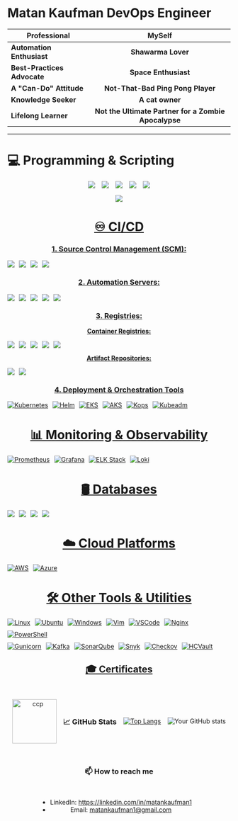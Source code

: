 # Matan Kaufman DevOps Engineer

|       Professional                      |          MySelf              |
|-----------------------------------------|:-------------------------------:|
| **Automation Enthusiast**               |     **Shawarma Lover**        |
| **Best-Practices Advocate**             |     **Space Enthusiast**      |
| **A "Can-Do" Attitude**                 |     **Not-That-Bad Ping Pong Player** |
| **Knowledge Seeker**                    |     **A cat owner** |
| **Lifelong Learner**                    |   **Not the Ultimate Partner for a Zombie Apocalypse**| |


---

# 💻 Programming & Scripting  
<div style="display: flex; justify-content: center; align-items: center; flex-wrap: wrap; gap: 15px; text-align: center;"> 
    <a href="https://www.python.org" target="_blank" rel="noreferrer"> <img src="https://img.shields.io/badge/Python-3776AB?style=plastic&logo=python&logoColor=white"/>
    <a href="https://www.gnu.org/software/bash" target="_blank" rel="noreferrer">  <img src="https://img.shields.io/badge/Bash-4EAA25?style=plastic&logo=gnu-bash&logoColor=white"/>
    <a href="https://groovy-lang.org" target="_blank" rel="noreferrer"> <img src="https://img.shields.io/badge/Groovy-393939?style=plastic&logo=apache-groovy&logoColor=white"/>
    <a href="https://yaml.org" target="_blank" rel="noreferrer"> <img src="https://img.shields.io/badge/YAML-CB171E?style=plastic&logo=yaml&logoColor=white"/>
    <a href="https://www.mysql.com" target="_blank" rel="noreferrer"> <img src="https://img.shields.io/badge/SQL-336791?style=plastic&logo=postgresql&logoColor=white"/>
    <a href="https://html.spec.whatwg.org" target="_blank" rel="noreferrer"> <img src="https://img.shields.io/badge/HTML-E34F26?style=plastic&logo=html5&logoColor=white"/>

# ♾️ CI/CD  
### 1. Source Control Management (SCM):
<div style="display: flex; gap: 10px; align-items: center;">
    <img src="https://img.shields.io/badge/GitHub-181717?style=plastic&logo=github&logoColor=white"/>
    <img src="https://img.shields.io/badge/GitLab-FCA121?style=plastic&logo=gitlab&logoColor=white"/> 
    <img src="https://img.shields.io/badge/Azure%20Repos-0078D7?style=plastic&logo=microsoft-azure&logoColor=white"/>
    <img src="https://img.shields.io/badge/AWS%20CodeCommit-FF9900?style=plastic&logo=amazon-aws&logoColor=white"/>  
</div>

### **2. Automation Servers:**  
<div style="display: flex; gap: 10px; align-items: center;">
    <img src="https://img.shields.io/badge/Jenkins-eda044?style=plastic&logo=jenkins&logoColor=white"/>
    <img src="https://img.shields.io/badge/GitHub%20Actions-0b3468F?style=plastic&logo=github-actions&logoColor=white"/>  
    <img src="https://img.shields.io/badge/CircleCI-343434?style=plastic&logo=circleci&logoColor=white"/>
    <img src="https://img.shields.io/badge/Azure%20Pipelines-0078D7?style=plastic&logo=azure-pipelines&logoColor=white"/>
    <img src="https://img.shields.io/badge/AWS%20CodePipeline-FF9900?style=plastic&logo=amazon-aws&logoColor=white"/>
</div>


### **3. Registries:**  
**Container Registries:**  
<div style="display: flex; gap: 10px; align-items: center;">
    <img src="https://img.shields.io/badge/DockerHub-2496ED?style=plastic&logo=docker&logoColor=white/">
    <img src="https://img.shields.io/badge/ECR-FF9900?style=plastic&logo=amazon-aws&logoColor=white/">
    <img src="https://img.shields.io/badge/GitLab%20Registry-FCA121?style=plastic&logo=gitlab&logoColor=white/">
    <img src="https://img.shields.io/badge/GitHub%20Packages-2EA44F?style=plastic&logo=github&logoColor=white/">
    <img src="https://img.shields.io/badge/Azure%20Container%20Registry-0078D7?style=plastic&logo=microsoft-azure&logoColor=white"/>
</div>

**Artifact Repositories:**  
<div style="display: flex; gap: 10px; align-items: center;">
    <img src="https://img.shields.io/badge/JFrog%20Artifactory-196c1c?style=plastic&logo=jfrog&logoColor=white"/>
    <img src="https://img.shields.io/badge/Nexus-343434?style=plastic&logo=sonatype&logoColor=white"/>
</div>

### **4. Deployment & Orchestration Tools**
<div style="display: flex; gap: 10px; align-items: center; flex-wrap: wrap;">
    <img src="https://img.shields.io/badge/Kubernetes-326CE5?style=plastic&logo=kubernetes&logoColor=white" alt="Kubernetes"/> 
    <img src="https://img.shields.io/badge/Helm-0F1689?style=plastic&logo=helm&logoColor=white" alt="Helm"/> 
    <img src="https://img.shields.io/badge/EKS-FF9900?style=plastic&logo=amazon-eks&logoColor=white" alt="EKS"/> 
    <img src="https://img.shields.io/badge/AKS-0078D7?style=plastic&logo=azure-kubernetes-service&logoColor=white" alt="AKS"/> 
    <img src="https://img.shields.io/badge/Kops-3E4EE3?style=plastic&logo=kubernetes&logoColor=white" alt="Kops"/> 
    <img src="https://img.shields.io/badge/Kubeadm-326CE5?style=plastic&logo=kubernetes&logoColor=white" alt="Kubeadm"/> 
 </div>


# **📊 Monitoring & Observability**
<div style="display: flex; gap: 10px; align-items: center;">
  <img src="https://img.shields.io/badge/Prometheus-E6522C?style=plastic&logo=prometheus&logoColor=white" alt="Prometheus"/>
  <img src="https://img.shields.io/badge/Grafana-F46800?style=plastic&logo=grafana&logoColor=white" alt="Grafana"/>
  <img src="https://img.shields.io/badge/ELK%20Stack-005571?style=plastic&logo=elastic&logoColor=white" alt="ELK Stack"/>
  <img src="https://img.shields.io/badge/Loki-0A3E98?style=plastic&logo=grafana&logoColor=white" alt="Loki"/>
</div>

# **🛢️ Databases**  
<div style="display: flex; gap: 10px; align-items: center;">
    <img src="https://img.shields.io/badge/MySQL-040720?style=plastic&logo=mysql&logoColor=white"/>  
    <img src="https://img.shields.io/badge/MongoDB-47A248?style=plastic&logo=mongodb&logoColor=white"/>
    <img src="https://img.shields.io/badge/DynamoDB-4053D6?style=plastic&logo=amazon-dynamodb&logoColor=white"/>  
    <img src="https://img.shields.io/badge/Azure%20MySQL-0078D7?style=plastic&logo=microsoft-azure&logoColor=white"/>  
</div>

# **☁️ Cloud Platforms**  
<div style="display: flex; gap: 10px; align-items: center;">
    <img src="https://img.shields.io/badge/AWS-232F3E?style=plastic&logo=amazon-aws&logoColor=white" alt="AWS"/>
    <img src="https://img.shields.io/badge/Azure-0078D7?style=plastic&logo=microsoft-azure&logoColor=white" alt="Azure"/>
</div>

# **🛠️ Other Tools & Utilities**
<div style="display: flex; gap: 10px; align-items: center; flex-wrap: wrap;"> 
<img src="https://img.shields.io/badge/Linux-FCC624?style=plastic&logo=linux&logoColor=black" alt="Linux"/> 
<img src="https://img.shields.io/badge/Ubuntu-E95420?style=plastic&logo=ubuntu&logoColor=white" alt="Ubuntu"/> 
<img src="https://img.shields.io/badge/Windows-0078D6?style=plastic&logo=windows&logoColor=white" alt="Windows"/> 
<img src="https://img.shields.io/badge/Vim-019733?style=plastic&logo=vim&logoColor=white" alt="Vim"/>
 <img src="https://img.shields.io/badge/VSCode-007ACC?style=plastic&logo=visual-studio-code&logoColor=white" alt="VSCode"/> 
 <img src="https://img.shields.io/badge/Nginx-269539?style=plastic&logo=nginx&logoColor=white" alt="Nginx"/> 
 <img src="https://img.shields.io/badge/PowerShell-728FCE?style=plastic&logo=PowerShell&logoColor=white" alt="PowerShell"/> 
 </div> 
 <div style="display: flex; gap: 10px; align-items: center; flex-wrap: wrap; margin-top: 10px;"> 
 <img src="https://img.shields.io/badge/Gunicorn-499848?style=plastic&logo=gunicorn&logoColor=white" alt="Gunicorn"/>
 <img src="https://img.shields.io/badge/Kafka-231F20?style=plastic&logo=apache-kafka&logoColor=white" alt="Kafka"/> 
 <img src="https://img.shields.io/badge/SonarQube-4E9BCD?style=plastic&logo=sonarqube&logoColor=white" alt="SonarQube"/> 
 <img src="https://img.shields.io/badge/Snyk-4C4A73?style=plastic&logo=snyk&logoColor=white" alt="Snyk"/> 
 <img src="https://img.shields.io/badge/Checkov-8051D6?style=plastic&logoColor=white" alt="Checkov"/> 
 <img src="https://img.shields.io/badge/HashiCorp%20Vault-000000?style=plastic&logo=vault&logoColor=white" alt="HCVault"/> 
 </div>

## 🎓 Certificates
<a href="https://www.credly.com/badges/7a1492e3-a1f0-40c0-84b7-28b3681ad5b3/public_url" target="_blank" rel="noreferrer"> <img src="https://d1.awsstatic.com/training-and-certification/certification-badges/AWS-Certified-Cloud-Practitioner_badge.634f8a21af2e0e956ed8905a72366146ba22b74c.png" alt="ccp" width="100" height="100"/> </a>


### 📈 GitHub Stats
[![Top Langs](https://github-readme-stats.vercel.app/api/top-langs/?username=matankaufman1&layout=donut&theme=dracula)](https://github.com/matankaufman1/github-readme-stats)

![Your GitHub stats](https://github-readme-stats.vercel.app/api?username=matankaufman1&show_icons=true&theme=dracula)

### 📫 How to reach me
- LinkedIn: https://linkedin.com/in/matankaufman1
- Email: matankaufman1@gmail.com


---
